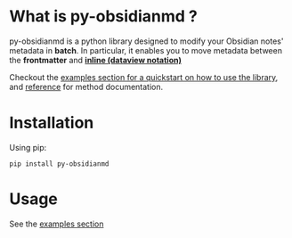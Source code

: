 # What is py-obsidianmd ?

py-obsidianmd is a python library designed to modify your Obsidian notes' metadata in **batch**.
In particular, it enables you to move metadata between the **frontmatter** and **[inline (dataview notation)](https://blacksmithgu.github.io/obsidian-dataview/annotation/add-metadata/#inline-fields)**

Checkout the [examples section for a quickstart on how to use the library](examples.md), and [reference](reference.md) for method documentation.

# Installation

Using pip:
```
pip install py-obsidianmd
```

# Usage

See the [examples section](examples.md)

